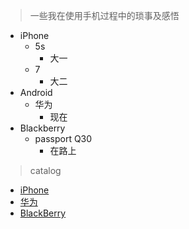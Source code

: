 > 一些我在使用手机过程中的琐事及感悟

- iPhone
  - 5s
    - 大一
  - 7
    - 大二
- Android
  - 华为
    - 现在
- Blackberry
  - passport Q30
    - 在路上

>catalog

* [iPhone](Phone/iPhone.md)
* [华为](Phone/华为.md)
* [BlackBerry](Phone/BlackBerry.md)
